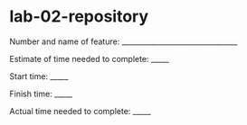 # lab-02-repository

Number and name of feature: ________________________________

Estimate of time needed to complete: _____

Start time: _____

Finish time: _____

Actual time needed to complete: _____